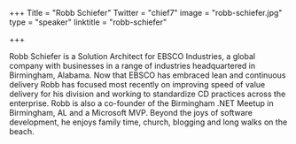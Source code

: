 +++
Title = "Robb Schiefer"
Twitter = "chief7"
image = "robb-schiefer.jpg"
type = "speaker"
linktitle = "robb-schiefer"

+++

Robb Schiefer is a Solution Architect for EBSCO Industries, a global company with businesses in a range of industries headquartered in Birmingham, Alabama. Now that EBSCO has embraced lean and continuous delivery Robb has focused most recently on improving speed of value delivery for his division and working to standardize CD practices across the enterprise. Robb is also a co-founder of the Birmingham .NET Meetup in Birmingham, AL and a Microsoft MVP. Beyond the joys of software development, he enjoys family time, church, blogging and long walks on the beach.
